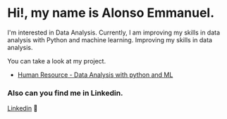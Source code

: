 # Hi!, my name is Alonso Emmanuel. 

I'm interested in Data Analysis. 
Currently, I am improving my skills in data analysis with Python and machine learning.
Improving my skills in data analysis.

You can take a look at my project.

- [Human Resource - Data Analysis with python and ML](https://github.com/Alonem-HG/hr-analytics-employee-attrition)

### Also can you find me in Linkedin.
[Linkedin](https://www.linkedin.com/in/alonsoemmanuelhg/) 💼


<!---
Alonem-HG/Alonem-HG is a ✨ special ✨ repository because its `README.md` (this file) appears on your GitHub profile.
You can click the Preview link to take a look at your changes.
--->


